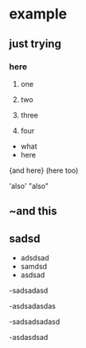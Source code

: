 # example
## just trying 
### here
1. one
2. two
3. three


4.  four


* what
* here

{and here} (here too)

'also' "also" 

~and this
-
sadsd
-

+ adsdsad
+ samdsd
+ asdsad


-sadsadasd

-asdsadasdas

-sadsadsadasd

-asdasdsad


